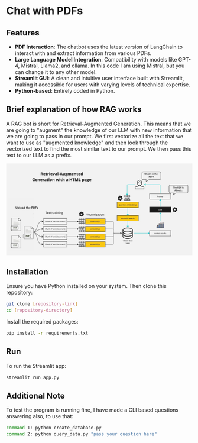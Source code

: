 # Chat with PDFs

## Features
- **PDF Interaction**: The chatbot uses the latest version of LangChain to interact with and extract information from various PDFs.
- **Large Language Model Integration**: Compatibility with models like GPT-4, Mistral, Llama2, and ollama. In this code I am using Mistral, but you can change it to any other model.
- **Streamlit GUI**: A clean and intuitive user interface built with Streamlit, making it accessible for users with varying levels of technical expertise.
- **Python-based**: Entirely coded in Python.

## Brief explanation of how RAG works

A RAG bot is short for Retrieval-Augmented Generation. This means that we are going to "augment" the knowledge of our LLM with new information that we are going to pass in our prompt. We first vectorize all the text that we want to use as "augmented knowledge" and then look through the vectorized text to find the most similar text to our prompt. We then pass this text to our LLM as a prefix.

![RAG Diagram](PDF-rag-diagram.jpg)

## Installation
Ensure you have Python installed on your system. Then clone this repository:

```bash
git clone [repository-link]
cd [repository-directory]
```

Install the required packages:

```bash
pip install -r requirements.txt
```

## Run
To run the Streamlit app:

```bash
streamlit run app.py
```
## Additional Note
To test the program is running fine, I have made a CLI based questions answering also, to use that:

```bash
command 1: python create_database.py
command 2: python query_data.py "pass your question here"
```

